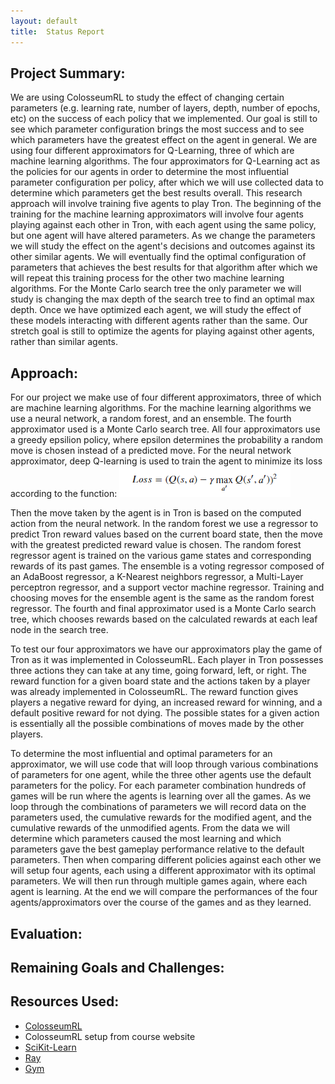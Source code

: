 ```yaml
---
layout:	default
title:	Status Report
---
```


## Project Summary:

We are using ColosseumRL to study the effect of changing certain parameters (e.g. learning rate, number of layers, depth, number of epochs, etc) on the success of each policy that we implemented. Our goal is still to see which parameter configuration brings the most success and to see which parameters have the greatest effect on the agent in general. We are using four different approximators for Q-Learning, three of which are machine learning algorithms. The four approximators for Q-Learning act as the policies for our agents in order to determine the most influential parameter configuration per policy, after which we will use collected data to determine which parameters get the best results overall. This research approach will involve training five agents to play Tron. The beginning of the training for the machine learning approximators will involve four agents playing against each other in Tron, with each agent using the same policy, but one agent will have altered parameters. As we change the parameters we will study the effect on the agent's decisions and outcomes against its other similar agents. We will eventually find the optimal configuration of parameters that achieves the best results for that algorithm after which we will repeat this training process for the other two machine learning algorithms. For the Monte Carlo search tree the only parameter we will study is changing the max depth of the search tree to find an optimal max depth. Once we have optimized each agent, we will study the effect of these models interacting with different agents rather than the same. Our stretch goal is still to optimize the agents for playing against other agents, rather than similar agents.

## Approach:

For our project we make use of four different approximators, three of which are machine learning algorithms. For the machine learning algorithms we use a neural network, a random forest, and an ensemble. The fourth approximator used is a Monte Carlo search tree. All four approximators use a greedy epsilion policy, where epsilon determines the probability a random move is chosen instead of a predicted move. For the neural network approximator, deep Q-learning is used to train the agent to minimize its loss according to the function:
![](/images/loss.png?raw=true)

Then the move taken by the agent is in Tron is based on the computed action from the neural network. In the random forest we use a regressor to predict Tron reward values based on the current board state, then the move with the greatest predicted reward value is chosen. The random forest regressor agent is trained on the various game states and corresponding rewards of its past games. The ensemble is a voting regressor composed of an AdaBoost regressor, a K-Nearest neighbors regressor, a Multi-Layer perceptron regressor, and a support vector machine regressor. Training and choosing moves for the ensemble agent is the same as the random forest regressor. The fourth and final approximator used is a Monte Carlo search tree, which chooses rewards based on the calculated rewards at each leaf node in the search tree.

To test our four approximators we have our approximators play the game of Tron as it was implemented in ColosseumRL. Each player in Tron possesses three actions they can take at any time, going forward, left, or right. The reward function for a given board state and the actions taken by a player was already implemented in ColosseumRL. The reward function gives players a negative reward for dying, an increased reward for winning, and a default positive reward for not dying. The possible states for a given action is essentially all the possible combinations of moves made by the other players.

To determine the most influential and optimal parameters for an approximator, we will use code that will loop through various combinations of parameters for one agent, while the three other agents use the default parameters for the policy. For each parameter combination hundreds of games will be run where the agents is learning over all the games. As we loop through the combinations of parameters we will record data on the parameters used, the cumulative rewards for the modified agent, and the cumulative rewards of the unmodified agents. From the data we will determine which parameters caused the most learning and which parameters gave the best gameplay performance relative to the default parameters. Then when comparing different policies against each other we will setup four agents, each using a different approximator with its optimal parameters. We will then run through multiple games again, where each agent is learning. At the end we will compare the performances of the four agents/approximators over the course of the games and as they learned.

## Evaluation:

## Remaining Goals and Challenges:

## Resources Used:

- [ColosseumRL](https://colosseumrl.igb.uci.edu/)
- ColosseumRL setup from course website
- [SciKit-Learn](https://scikit-learn.org/stable/)
- [Ray](https://www.ray.io/)
- [Gym](https://gym.openai.com/)
